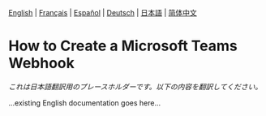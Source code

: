 [English](../en/TeamsWebhook.md) | [Français](../fr/TeamsWebhook.md) | [Español](../es/TeamsWebhook.md) | [Deutsch](../de/TeamsWebhook.md) | [日本語](../ja/TeamsWebhook.md) | [简体中文](../zh/TeamsWebhook.md)

# How to Create a Microsoft Teams Webhook

*これは日本語翻訳用のプレースホルダーです。以下の内容を翻訳してください。*

...existing English documentation goes here...
